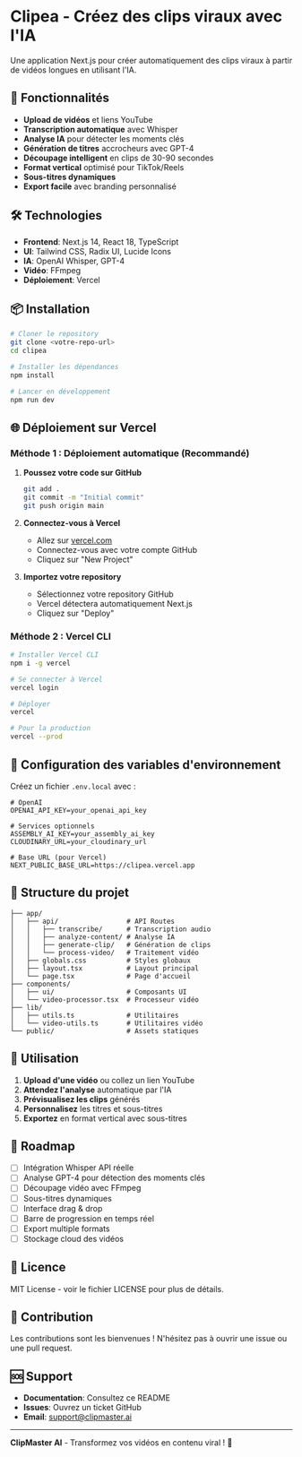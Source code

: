 # Clipea - Créez des clips viraux avec l'IA

Une application Next.js pour créer automatiquement des clips viraux à partir de vidéos longues en utilisant l'IA.

## 🚀 Fonctionnalités

- **Upload de vidéos** et liens YouTube
- **Transcription automatique** avec Whisper
- **Analyse IA** pour détecter les moments clés
- **Génération de titres** accrocheurs avec GPT-4
- **Découpage intelligent** en clips de 30-90 secondes
- **Format vertical** optimisé pour TikTok/Reels
- **Sous-titres dynamiques**
- **Export facile** avec branding personnalisé

## 🛠️ Technologies

- **Frontend**: Next.js 14, React 18, TypeScript
- **UI**: Tailwind CSS, Radix UI, Lucide Icons
- **IA**: OpenAI Whisper, GPT-4
- **Vidéo**: FFmpeg
- **Déploiement**: Vercel

## 📦 Installation

```bash
# Cloner le repository
git clone <votre-repo-url>
cd clipea

# Installer les dépendances
npm install

# Lancer en développement
npm run dev
```

## 🌐 Déploiement sur Vercel

### Méthode 1 : Déploiement automatique (Recommandé)

1. **Poussez votre code sur GitHub**
   ```bash
   git add .
   git commit -m "Initial commit"
   git push origin main
   ```

2. **Connectez-vous à Vercel**
   - Allez sur [vercel.com](https://vercel.com)
   - Connectez-vous avec votre compte GitHub
   - Cliquez sur "New Project"

3. **Importez votre repository**
   - Sélectionnez votre repository GitHub
   - Vercel détectera automatiquement Next.js
   - Cliquez sur "Deploy"

### Méthode 2 : Vercel CLI

```bash
# Installer Vercel CLI
npm i -g vercel

# Se connecter à Vercel
vercel login

# Déployer
vercel

# Pour la production
vercel --prod
```

## 🔧 Configuration des variables d'environnement

Créez un fichier `.env.local` avec :

```env
# OpenAI
OPENAI_API_KEY=your_openai_api_key

# Services optionnels
ASSEMBLY_AI_KEY=your_assembly_ai_key
CLOUDINARY_URL=your_cloudinary_url

# Base URL (pour Vercel)
NEXT_PUBLIC_BASE_URL=https://clipea.vercel.app
```

## 📁 Structure du projet

```
├── app/
│   ├── api/                 # API Routes
│   │   ├── transcribe/      # Transcription audio
│   │   ├── analyze-content/ # Analyse IA
│   │   ├── generate-clip/   # Génération de clips
│   │   └── process-video/   # Traitement vidéo
│   ├── globals.css          # Styles globaux
│   ├── layout.tsx           # Layout principal
│   └── page.tsx             # Page d'accueil
├── components/
│   ├── ui/                  # Composants UI
│   └── video-processor.tsx  # Processeur vidéo
├── lib/
│   ├── utils.ts             # Utilitaires
│   └── video-utils.ts       # Utilitaires vidéo
└── public/                  # Assets statiques
```

## 🎯 Utilisation

1. **Upload d'une vidéo** ou collez un lien YouTube
2. **Attendez l'analyse** automatique par l'IA
3. **Prévisualisez les clips** générés
4. **Personnalisez** les titres et sous-titres
5. **Exportez** en format vertical avec sous-titres

## 🔮 Roadmap

- [ ] Intégration Whisper API réelle
- [ ] Analyse GPT-4 pour détection des moments clés
- [ ] Découpage vidéo avec FFmpeg
- [ ] Sous-titres dynamiques
- [ ] Interface drag & drop
- [ ] Barre de progression en temps réel
- [ ] Export multiple formats
- [ ] Stockage cloud des vidéos

## 📄 Licence

MIT License - voir le fichier LICENSE pour plus de détails.

## 🤝 Contribution

Les contributions sont les bienvenues ! N'hésitez pas à ouvrir une issue ou une pull request.

## 🆘 Support

- **Documentation**: Consultez ce README
- **Issues**: Ouvrez un ticket GitHub
- **Email**: support@clipmaster.ai

---

**ClipMaster AI** - Transformez vos vidéos en contenu viral ! 🚀
